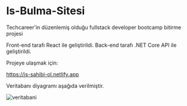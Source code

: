# Is-Bulma-Sitesi
Techcareer'in düzenlemiş olduğu fullstack developer bootcamp bitirme projesi


Front-end tarafı React ile geliştirildi.
Back-end tarafı .NET Core API ile geliştirildi.

Projeye ulaşmak için:

<a href="https://is-sahibi-ol.netlify.app" target="_blank">https://is-sahibi-ol.netlify.app</a>

Veritabanı diyagramı aşağıda verilmiştir.

![veritabani](https://github.com/hasansaid/Is-Bulma-Sitesi/blob/main/Backend/database/veritabanı.png)
